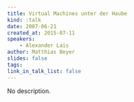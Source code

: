 ```yaml
---
title: Virtual Machines unter der Haube
kind: :talk
date: 2007-06-21
created_at: 2015-07-11
speakers:
    - Alexander Lais
author: Matthias Beyer
slides: false
tags:
link_in_talk_list: false
---
```


No description.
